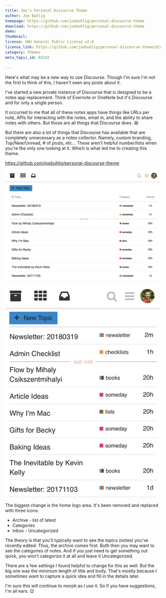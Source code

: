 ```yaml
---
title: Joe's Personal Discourse Theme
author: Joe Buhlig
homepage: https://github.com/joebuhlig/personal-discourse-theme
download: https://github.com/joebuhlig/personal-discourse-theme
demo: 
thumbnail: 
license: GNU General Public License v2.0
license_link: https://github.com/joebuhlig/personal-discourse-theme/blob/master/LICENSE
category: Themes
meta_topic_id: 83342

---
```

Here's what may be a new way to use Discourse. Though I'm sure I'm not the first to think of this, I haven't seen any posts about it.

I've started a new private instance of Discourse that is designed to be a notes app replacement. Think of Evernote or OneNote but it's Discourse and for only a single person.

It occurred to me that all of these notes apps have things like URLs per note, APIs for interacting with the notes, email in, and the ability to share notes with others. But those are all things that Discourse does. :smile:

But there are also a lot of things that Discourse has available that are completely unnecessary as a notes collector. Namely, custom branding, Top/New/Unread, # of posts, etc... These aren't helpful number/lists when you're the only one looking at it. Which is what led me to creating this theme.

https://github.com/joebuhlig/personal-discourse-theme

![22%20AM: 690x485](/images/83342/fKAzsWMon8T3rJQOZ1jf1R5UQze.png)

![IMG_0278: 368x500](/images/83342/2q4FyDRqwBzjcEkLsa8tumkU54T.jpg)

The biggest change is the home logo area. It's been removed and replaced with three icons:

- Archive - list of latest
- Categories
- Inbox - Uncategorized

The theory is that you'll typically want to see the topics (notes) you've recently edited. Thus, the archive comes first. Buth then you may want to see the categories of notes. And if you just need to get something out quick, you won't categorize it at all and leave it Uncategorized.

There are a few settings I found helpful to change for this as well. But the big one was the minimum length of title and body. That's mostly because I sometimes want to capture a quick idea and fill in the details later.

I'm sure this will continue to morph as I use it. So if you have suggestions, I'm all ears. :wink: